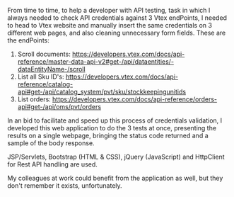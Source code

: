 From time to time, to help a developer with API testing, task in which I always needed to check API credentials against 3 Vtex endPoints, I needed to head to Vtex website and manually insert the same credentials on 3 different web pages, and also cleaning unnecessary form fields. These are the endPoints:

1) Scroll documents: https://developers.vtex.com/docs/api-reference/master-data-api-v2#get-/api/dataentities/-dataEntityName-/scroll
2) List all Sku ID's: https://developers.vtex.com/docs/api-reference/catalog-api#get-/api/catalog_system/pvt/sku/stockkeepingunitids
3) List orders: https://developers.vtex.com/docs/api-reference/orders-api#get-/api/oms/pvt/orders

In an bid to facilitate and speed up this process of credentials validation, I developed this web application to do the 3 tests at once, presenting the results on a single webpage, bringing the status code returned and a sample of the body response.

JSP/Servlets, Bootstrap (HTML & CSS), jQuery (JavaScript) and HttpClient for Rest API handling are used.

My colleagues at work could benefit from the application as well, but they don't remember it exists, unfortunately.
